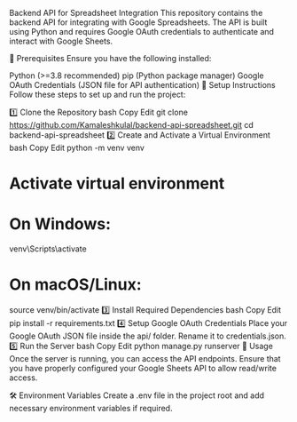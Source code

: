 Backend API for Spreadsheet Integration
This repository contains the backend API for integrating with Google Spreadsheets. The API is built using Python and requires Google OAuth credentials to authenticate and interact with Google Sheets.

📌 Prerequisites
Ensure you have the following installed:

Python (>=3.8 recommended)
pip (Python package manager)
Google OAuth Credentials (JSON file for API authentication)
🚀 Setup Instructions
Follow these steps to set up and run the project:

1️⃣ Clone the Repository
bash
Copy
Edit
git clone https://github.com/Kamaleshkulal/backend-api-spreadsheet.git
cd backend-api-spreadsheet
2️⃣ Create and Activate a Virtual Environment
bash
Copy
Edit
python -m venv venv
# Activate virtual environment
# On Windows:
venv\Scripts\activate
# On macOS/Linux:
source venv/bin/activate
3️⃣ Install Required Dependencies
bash
Copy
Edit
pip install -r requirements.txt
4️⃣ Setup Google OAuth Credentials
Place your Google OAuth JSON file inside the api/ folder.
Rename it to credentials.json.
5️⃣ Run the Server
bash
Copy
Edit
python manage.py runserver
🎯 Usage
Once the server is running, you can access the API endpoints. Ensure that you have properly configured your Google Sheets API to allow read/write access.

🛠 Environment Variables
Create a .env file in the project root and add necessary environment variables if required.

